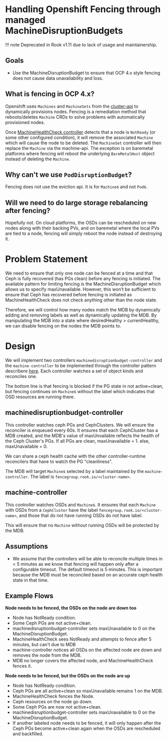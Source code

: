 # Handling Openshift Fencing through managed MachineDisruptionBudgets

!!! note
   Deprecated in Rook v1.11 due to lack of usage and maintainership.

## Goals

- Use the MachineDisruptionBudget to ensure that OCP 4.x style fencing does not cause data unavailability and loss.

## What is fencing in OCP 4.x?

Openshift uses `Machines` and `MachineSets` from the [cluster-api](https://github.com/kubernetes-sigs/cluster-api) to dynamically provisions nodes. Fencing is a remediation method that reboots/deletes `Machine` CRDs to solve problems with automatically provisioned nodes.

Once [MachineHealthCheck controller](https://github.com/openshift/machine-api-operator#machine-healthcheck-controller) detects that a node is `NotReady` (or some other configured condition), it will remove the associated `Machine` which will cause the node to be deleted. The `MachineSet` controller will then replace the `Machine` via the machine-api. The exception is on baremetal platforms where fencing will reboot the underlying `BareMetalHost` object instead of deleting the `Machine`.

## Why can't we use `PodDisruptionBudget`?

Fencing does not use the eviction api. It is for `Machine`s and not `Pod`s.

## Will we need to do large storage rebalancing after fencing?

Hopefully not. On cloud platforms, the OSDs can be rescheduled on new nodes along with their backing PVs, and on baremetal where the local PVs are tied to a node, fencing will simply reboot the node instead of destroying it.

# Problem Statement

We need to ensure that only one node can be fenced at a time and that Ceph is fully recovered (has PGs clean) before any fencing is initiated. The available pattern for limiting fencing is the MachineDisruptionBudget which allows us to specify maxUnavailable. However, this won’t be sufficient to ensure that Ceph has recovered before fencing is initiated as MachineHealthCheck does not check anything other than the node state.

Therefore, we will control how many nodes match the MDB by dynamically adding and removing labels as well as dynamically updating the MDB. By manipulating the MDB into a state where desiredHealthy > currentHealthy, we can disable fencing on the nodes the MDB points to.

# Design

We will implement two controllers `machinedisruptionbudget-controller` and the `machine-controller` to be implemented through the controller pattern describere [here](https://godoc.org/github.com/kubernetes-sigs/controller-runtime/pkg#hdr-Controller_Writing_Tips). Each controller watches a set of object kinds and reconciles one.

The bottom line is that fencing is blocked if the PG state in not active+clean, but fencing continues on `Machine`s without the label which indicates that OSD resources are running there.

## machinedisruptionbudget-controller

This controller watches ceph PGs and CephClusters. We will ensure the reconciler is enqueued every 60s. It ensures that each CephCluster has a MDB created, and the MDB's value of maxUnvailable reflects the health of the Ceph Cluster's PGs.
If all PGs are clean, maxUnavailable = 1.
else, maxUnavailable = 0.

We can share a ceph health cache with the other controller-runtime reconcilers that have to watch the PG "cleanliness".

The MDB will target `Machine`s selected by a label maintained by the `machine-controller`. The label is `fencegroup.rook.io/<cluster-name>`.

## machine-controller

This controller watches OSDs and `Machine`s. It ensures that each `Machine` with OSDs from a `CephCluster` have the label `fencegroup.rook.io/<cluster-name>`, and those that do not have running OSDs do not have label.

This will ensure that no `Machine` without running OSDs will be protected by the MDB.

## Assumptions

- We assume that the controllers will be able to reconcile multiple times in < 5 minutes as we know that fencing will happen only after a configurable timeout. The default timeout is 5 minutes.
  This is important because the MDB must be reconciled based on an accurate ceph health state in that time.

## Example Flows

**Node needs to be fenced, the OSDs on the node are down too**

- Node has NotReady condition.
- Some Ceph PGs are not active+clean.
- machinedisruptionbudget-controller sets maxUnavailable to 0 on the MachineDisruptionBudget.
- MachineHealthCheck sees NotReady and attempts to fence after 5 minutes, but can't due to MDB
- machine-controller notices all OSDs on the affected node are down and removes the node from the MDB.
- MDB no longer covers the affected node, and MachineHealthCheck fences it.

**Node needs to be fenced, but the OSDs on the node are up**

- Node has NotReady condition.
- Ceph PGs are all active+clean so maxUnavailable remains 1 on the MDB.
- MachineHealthCheck fences the Node.
- Ceph resources on the node go down.
- Some Ceph PGs are now not active+clean.
- machinedisruptionbudget-controller sets maxUnavailable to 0 on the MachineDisruptionBudget.
- If another labeled node needs to be fenced, it will only happen after the Ceph PGs become active+clean again when the OSDs are rescheduled and backfilled.
